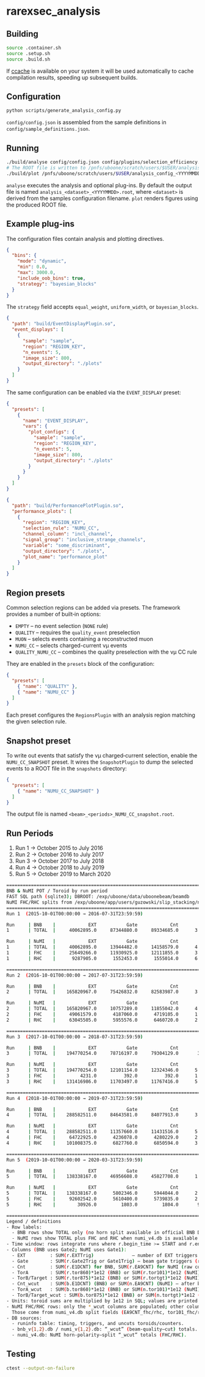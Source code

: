 # rarexsec_analysis

## Building
```bash
source .container.sh
source .setup.sh
source .build.sh
```
If [ccache](https://ccache.dev/) is available on your system it will be used
automatically to cache compilation results, speeding up subsequent builds.

## Configuration
```bash
python scripts/generate_analysis_config.py
```
`config/config.json` is assembled from the sample definitions in `config/sample_definitions.json`.

## Running
```bash
./build/analyse config/config.json config/plugins/selection_efficiency.json
# The ROOT file is written to /pnfs/uboone/scratch/users/$USER/analysis_config_<YYYYMMDD>.root
./build/plot /pnfs/uboone/scratch/users/$USER/analysis_config_<YYYYMMDD>.root config/config.json
```
`analyse` executes the analysis and optional plug-ins. By default the output file is named `analysis_<dataset>_<YYYYMMDD>.root`, where `<dataset>` is derived from the samples configuration filename. `plot` renders figures using the produced ROOT file.

## Example plug-ins
The configuration files contain analysis and plotting directives.

```json
{
  "bins": {
    "mode": "dynamic",
    "min": 0.0,
    "max": 3000.0,
    "include_oob_bins": true,
    "strategy": "bayesian_blocks"
  }
}
```

The `strategy` field accepts `equal_weight`, `uniform_width`, or `bayesian_blocks`.

```json
{
  "path": "build/EventDisplayPlugin.so",
  "event_displays": [
    {
      "sample": "sample",
      "region": "REGION_KEY",
      "n_events": 5,
      "image_size": 800,
      "output_directory": "./plots"
    }
  ]
}
```

The same configuration can be enabled via the `EVENT_DISPLAY` preset:

```json
{
  "presets": [
    {
      "name": "EVENT_DISPLAY",
      "vars": {
        "plot_configs": {
          "sample": "sample",
          "region": "REGION_KEY",
          "n_events": 5,
          "image_size": 800,
          "output_directory": "./plots"
        }
      }
    }
  ]
}
```

```json
{
  "path": "build/PerformancePlotPlugin.so",
  "performance_plots": [
    {
      "region": "REGION_KEY",
      "selection_rule": "NUMU_CC",
      "channel_column": "incl_channel",
      "signal_group": "inclusive_strange_channels",
      "variable": "some_discriminant",
      "output_directory": "./plots",
      "plot_name": "performance_plot"
    }
  ]
}
```

## Region presets

Common selection regions can be added via presets. The framework provides a
number of built‑in options:

- `EMPTY` – no event selection (`NONE` rule)
- `QUALITY` – requires the `quality_event` preselection
- `MUON` – selects events containing a reconstructed muon
- `NUMU_CC` – selects charged-current νµ events
- `QUALITY_NUMU_CC` – combines the quality preselection with the νµ CC rule

They are enabled in the `presets` block of the configuration:

```json
{
  "presets": [
    { "name": "QUALITY" },
    { "name": "NUMU_CC" }
  ]
}
```

Each preset configures the `RegionsPlugin` with an analysis region matching the
given selection rule.

## Snapshot preset

To write out events that satisfy the νµ charged‑current selection, enable the
`NUMU_CC_SNAPSHOT` preset. It wires the `SnapshotPlugin` to dump the selected
events to a ROOT file in the `snapshots` directory:

```json
{
  "presets": [
    { "name": "NUMU_CC_SNAPSHOT" }
  ]
}
```

The output file is named `<beam>_<periods>_NUMU_CC_snapshot.root`.

## Run Periods

1. Run 1 → October 2015 to July 2016
2. Run 2 → October 2016 to July 2017
3. Run 3 → October 2017 to July 2018
4. Run 4 → October 2018 to July 2019
5. Run 5 → October 2019 to March 2020

```bash
====================================================================================================
BNB & NuMI POT / Toroid by run period
FAST SQL path (sqlite3); DBROOT: /exp/uboone/data/uboonebeam/beamdb
NuMI FHC/RHC splits from /exp/uboone/app/users/guzowski/slip_stacking/numi_v4.db
====================================================================================================
Run 1  (2015-10-01T00:00:00 → 2016-07-31T23:59:59)

Run     | BNB    |            EXT           Gate            Cnt           TorA    TorB/Target       Cnt_wcut      TorA_wcut TorB/Target_wcut
1       | TOTAL  |     40062895.0     87344880.0     89334685.0      3.431e+20      3.427e+20     76797778.0      3.336e+20      3.332e+20

Run     | NuMI   |            EXT           Gate            Cnt           TorA    TorB/Target       Cnt_wcut      TorA_wcut TorB/Target_wcut
1       | TOTAL  |     40062895.0     13944482.0     14158579.0      4.593e+20      4.582e+20     13419751.0      4.578e+20      4.565e+20
1       | FHC    |     25649266.0     11930925.0     12111855.0      3.948e+20      3.937e+20     11843834.0      3.934e+20      3.922e+20
1       | RHC    |      9287905.0      1552453.0      1555014.0      6.287e+19      6.282e+19      1509648.0      6.273e+19      6.268e+19

====================================================================================================
Run 2  (2016-10-01T00:00:00 → 2017-07-31T23:59:59)

Run     | BNB    |            EXT           Gate            Cnt           TorA    TorB/Target       Cnt_wcut      TorA_wcut TorB/Target_wcut
2       | TOTAL  |    165820967.0     75426832.0     82583987.0      3.135e+20      3.131e+20     72891077.0      3.061e+20      3.057e+20

Run     | NuMI   |            EXT           Gate            Cnt           TorA    TorB/Target       Cnt_wcut      TorA_wcut TorB/Target_wcut
2       | TOTAL  |    165820967.0     10757289.0     11855042.0      4.843e+20      4.828e+20     11037240.0      4.842e+20      4.827e+20
2       | FHC    |     49061579.0      4187060.0      4719105.0      1.774e+20      1.769e+20      4586875.0      1.771e+20      1.766e+20
2       | RHC    |     63045505.0      5955576.0      6460720.0      2.984e+20      2.974e+20      6225528.0      2.982e+20      2.971e+20

====================================================================================================
Run 3  (2017-10-01T00:00:00 → 2018-07-31T23:59:59)

Run     | BNB    |            EXT           Gate            Cnt           TorA    TorB/Target       Cnt_wcut      TorA_wcut TorB/Target_wcut
3       | TOTAL  |    194770254.0     78716197.0     79304129.0       3.01e+20      3.017e+20     63920595.0      2.665e+20      2.671e+20

Run     | NuMI   |            EXT           Gate            Cnt           TorA    TorB/Target       Cnt_wcut      TorA_wcut TorB/Target_wcut
3       | TOTAL  |    194770254.0     12101154.0     12324346.0      5.414e+20      5.392e+20     11463474.0      5.414e+20      5.392e+20
3       | FHC    |         4231.0          392.0          392.0      1.953e+16      1.947e+16            9.0      4.479e+14      4.466e+14
3       | RHC    |    131416986.0     11703497.0     11767416.0      5.414e+20      5.392e+20     11438479.0      5.409e+20      5.387e+20

====================================================================================================
Run 4  (2018-10-01T00:00:00 → 2019-07-31T23:59:59)

Run     | BNB    |            EXT           Gate            Cnt           TorA    TorB/Target       Cnt_wcut      TorA_wcut TorB/Target_wcut
4       | TOTAL  |    288582511.0     84643581.0     84077913.0      3.478e+20      3.478e+20     75374653.0      3.272e+20      3.273e+20

Run     | NuMI   |            EXT           Gate            Cnt           TorA    TorB/Target       Cnt_wcut      TorA_wcut TorB/Target_wcut
4       | TOTAL  |    288582511.0     11357660.0     11431516.0      5.298e+20      5.253e+20     11011553.0      5.277e+20      5.232e+20
4       | FHC    |     64722925.0      4236078.0      4280229.0      2.147e+20      2.126e+20      4233029.0      2.147e+20      2.126e+20
4       | RHC    |    101008375.0      6827760.0      6850594.0      3.142e+20      3.118e+20      6771871.0      3.136e+20      3.111e+20

====================================================================================================
Run 5  (2019-10-01T00:00:00 → 2020-03-31T23:59:59)

Run     | BNB    |            EXT           Gate            Cnt           TorA    TorB/Target       Cnt_wcut      TorA_wcut TorB/Target_wcut
5       | TOTAL  |    138338167.0     46956608.0     45827708.0      1.741e+20      1.743e+20     32767632.0      1.364e+20      1.366e+20

Run     | NuMI   |            EXT           Gate            Cnt           TorA    TorB/Target       Cnt_wcut      TorA_wcut TorB/Target_wcut
5       | TOTAL  |    138338167.0      5802346.0      5944044.0      2.521e+20      2.494e+20      5721001.0      2.519e+20      2.493e+20
5       | FHC    |     92602542.0      5610400.0      5739835.0      2.502e+20      2.476e+20      5642795.0      2.487e+20      2.461e+20
5       | RHC    |        30926.0         1803.0         1804.0       9.04e+16      8.938e+16           94.0      4.698e+15      4.645e+15

====================================================================================================
Legend / definitions
- Row labels:
  - BNB rows show TOTAL only (no horn split available in official BNB DBs).
  - NuMI rows show TOTAL plus FHC and RHC when numi_v4.db is available.
- Time window: rows integrate runs where r.begin_time >= START and r.end_time <= END for each run period.
- Columns (BNB uses Gate2; NuMI uses Gate1):
  - EXT         : SUM(r.EXTTrig)              — number of EXT triggers (from runinfo).
  - Gate        : SUM(r.Gate2Trig or Gate1Trig) — beam gate triggers (runinfo).
  - Cnt         : SUM(r.E1DCNT) for BNB, SUM(r.EA9CNT) for NuMI (raw counter, runinfo).
  - TorA        : SUM(r.tor860)*1e12 (BNB) or SUM(r.tor101)*1e12 (NuMI) — toroid integral from runinfo.
  - TorB/Target : SUM(r.tor875)*1e12 (BNB) or SUM(r.tortgt)*1e12 (NuMI) — second toroid / target toroid from runinfo.
  - Cnt_wcut    : SUM(b.E1DCNT) (BNB) or SUM(n.EA9CNT) (NuMI) — after beam-quality cuts (from bnb_v{1,2}.db or numi_v{1,2}.db).
  - TorA_wcut   : SUM(b.tor860)*1e12 (BNB) or SUM(n.tor101)*1e12 (NuMI) — after beam-quality cuts.
  - TorB/Target_wcut : SUM(b.tor875)*1e12 (BNB) or SUM(n.tortgt)*1e12 (NuMI) — after beam-quality cuts.
- Units: toroid sums are multiplied by 1e12 in SQL; values are printed as scientific/float (POT-scale).
- NuMI FHC/RHC rows: only the *_wcut columns are populated; other columns are printed as 0 by design.
  Those come from numi_v4.db split fields (EA9CNT_fhc/rhc, tor101_fhc/rhc, tortgt_fhc/rhc) joined on (run,subrun).
- DB sources:
  - runinfo table: timing, triggers, and uncuts toroids/counters.
  - bnb_v{1,2}.db / numi_v{1,2}.db: “_wcut” (beam-quality–cut) totals.
  - numi_v4.db: NuMI horn-polarity–split “_wcut” totals (FHC/RHC).
```

## Testing
```bash
ctest --output-on-failure
```
